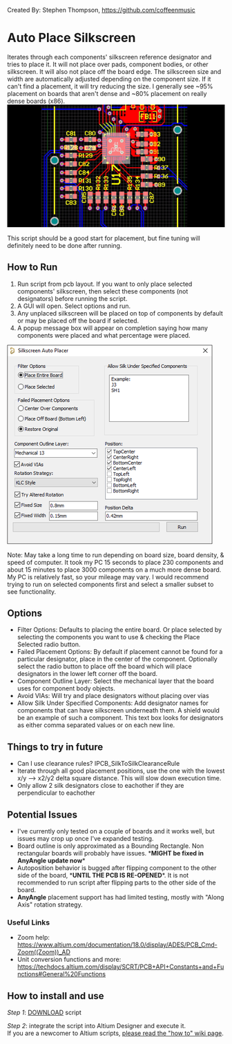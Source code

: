 Created By: Stephen Thompson, https://github.com/coffeenmusic

# Auto Place Silkscreen
Iterates through each components' silkscreen reference designator and tries to place it. It will not place over pads, component bodies, or other silkscreen. It will also not place off the board edge. The silkscreen size and width are automatically adjusted depending on the component size. If it can't find a placement, it will try reducing the size. I generally see ~95% placement on boards that aren't dense and ~80% placement on really dense boards (x86).
![Example](example.gif)

This script should be a good start for placement, but fine tuning will definitely need to be done after running.

## How to Run
1. Run script from pcb layout. If you want to only place selected components' silkscreen, then select these components (not designators) before running the script.
2. A GUI will open. Select options and run.
3. Any unplaced silkscreen will be placed on top of components by default or may be placed off the board if selected.
4. A popup message box will appear on completion saying how many components were placed and what percentage were placed.

![GUI Screenshot](GUI_Example.png)

Note: May take a long time to run depending on board size, board density, & speed of computer. It took my PC 15 seconds to place 230 components and about 15 minutes to place 3000 components on a much more dense board. My PC is relatively fast, so your mileage may vary. I would recommend trying to run on selected components first and select a smaller subset to see functionality.

## Options
- Filter Options: Defaults to placing the entire board. Or place selected by selecting the components you want to use & checking the Place Selected radio button.
- Failed Placement Options: By default if placement cannot be found for a particular designator, place in the center of the component. Optionally select the radio button to place off the board which will place designators in the lower left corner off the board.
- Component Outline Layer: Select the mechanical layer that the board uses for component body objects.
- Avoid VIAs: Will try and place designators without placing over vias
- Allow Silk Under Specified Components: Add designator names for components that can have silkscreen underneath them. A shield would be an example of such a component. This text box looks for designators as either comma separated values or on each new line.

## Things to try in future
- Can I use clearance rules? IPCB_SilkToSilkClearanceRule
- Iterate through all good placement positions, use the one with the lowest x/y --> x2/y2 delta square distance. This will slow down execution time.
- Only allow 2 silk designators close to eachother if they are perpendicular to eachother

## Potential Issues
- I've currently only tested on a couple of boards and it works well, but issues may crop up once I've expanded testing.
- Board outline is only approximated as a Bounding Rectangle. Non rectangular boards will probably have issues. \***MIGHT be fixed in AnyAngle update now**\*
- Autoposition behavior is bugged after flipping component to the other side of the board, \***UNTIL THE PCB IS RE-OPENED**\*. It is not recommended to run script after flipping parts to the other side of the board.
- **AnyAngle** placement support has had limited testing, mostly with "Along Axis" rotation strategy.

### Useful Links
- Zoom help: https://www.altium.com/documentation/18.0/display/ADES/PCB_Cmd-Zoom((Zoom))_AD
- Unit conversion functions and more: https://techdocs.altium.com/display/SCRT/PCB+API+Constants+and+Functions#General%20Functions

## How to install and use
_Step 1_: [DOWNLOAD](https://minhaskamal.github.io/DownGit/#/home?url=https://github.com/Altium-Designer-addons/scripts-libraries/tree/master/Scripts%20-%20PCB/AutoPlaceSilkscreen) script

_Step 2_: integrate the script into Altium Designer and execute it.\
If you are a newcomer to Altium scripts, [please read the "how to" wiki page](https://github.com/Altium-Designer-addons/scripts-libraries/wiki/HowTo_execute_scripts).
